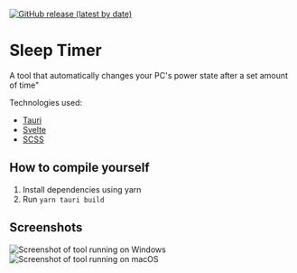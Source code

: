 [![GitHub release (latest by date)](https://img.shields.io/github/v/release/feliskio/sleep-timer)](https://github.com/feliskio/sleep-timer/releases)

# Sleep Timer

A tool that automatically changes your PC's power state after a set amount of time"

Technologies used:

* [Tauri](https://tauri.app/)
* [Svelte](https://svelte.dev/)
* [SCSS](https://sass-lang.com/)

## How to compile yourself

1. Install dependencies using yarn
2. Run `yarn tauri build`

## Screenshots

![Screenshot of tool running on Windows](./screenshots/win.png)
![Screenshot of tool running on macOS](./screenshots/mac.png)

